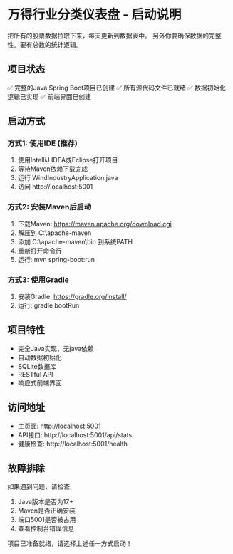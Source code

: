 # 万得行业分类仪表盘 - 启动说明

把所有的股票数据拉取下来，每天更新到数据表中。
另外你要确保数据的完整性。要有总数的统计逻辑。


## 项目状态
✅ 完整的Java Spring Boot项目已创建
✅ 所有源代码文件已就绪
✅ 数据初始化逻辑已实现
✅ 前端界面已创建

## 启动方式

### 方式1: 使用IDE (推荐)
1. 使用IntelliJ IDEA或Eclipse打开项目
2. 等待Maven依赖下载完成
3. 运行 WindIndustryApplication.java
4. 访问 http://localhost:5001

### 方式2: 安装Maven后启动
1. 下载Maven: https://maven.apache.org/download.cgi
2. 解压到 C:\apache-maven
3. 添加 C:\apache-maven\bin 到系统PATH
4. 重新打开命令行
5. 运行: mvn spring-boot:run

### 方式3: 使用Gradle
1. 安装Gradle: https://gradle.org/install/
2. 运行: gradle bootRun

## 项目特性
- 完全Java实现，无java依赖
- 自动数据初始化
- SQLite数据库
- RESTful API
- 响应式前端界面

## 访问地址
- 主页面: http://localhost:5001
- API接口: http://localhost:5001/api/stats
- 健康检查: http://localhost:5001/health

## 故障排除
如果遇到问题，请检查:
1. Java版本是否为17+
2. Maven是否正确安装
3. 端口5001是否被占用
4. 查看控制台错误信息

项目已准备就绪，请选择上述任一方式启动！
